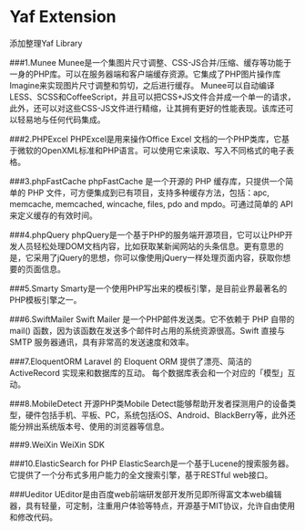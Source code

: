 Yaf Extension
=============

添加整理Yaf Library

###1.Munee 
  Munee是一个集图片尺寸调整、CSS-JS合并/压缩、缓存等功能于一身的PHP库。可以在服务器端和客户端缓存资源。它集成了PHP图片操作库Imagine来实现图片尺寸调整和剪切，之后进行缓存。
  Munee可以自动编译LESS、SCSS和CoffeeScript，并且可以把CSS+JS文件合并成一个单一的请求，此外，还可以对这些CSS-JS文件进行精缩，让其拥有更好的性能表现。该库还可以轻易地与任何代码集成。

###2.PHPExcel
  PHPExcel是用来操作Office Excel 文档的一个PHP类库，它基于微软的OpenXML标准和PHP语言。可以使用它来读取、写入不同格式的电子表格。

###3.phpFastCache
  phpFastCache 是一个开源的 PHP 缓存库，只提供一个简单的 PHP 文件，可方便集成到已有项目，支持多种缓存方法，包括：apc, memcache, memcached, wincache, files, pdo and mpdo。可通过简单的 API 来定义缓存的有效时间。

###4.phpQuery
  phpQuery是一个基于PHP的服务端开源项目，它可以让PHP开发人员轻松处理DOM文档内容，比如获取某新闻网站的头条信息。更有意思的是，它采用了jQuery的思想，你可以像使用jQuery一样处理页面内容，获取你想要的页面信息。

###5.Smarty
  Smarty是一个使用PHP写出来的模板引擎，是目前业界最著名的PHP模板引擎之一。

###6.SwiftMailer
  Swift Mailer 是一个PHP邮件发送类。它不依赖于 PHP 自带的mail() 函数，因为该函数在发送多个邮件时占用的系统资源很高。Swift 直接与 SMTP 服务器通讯，具有非常高的发送速度和效率。

###7.EloquentORM 
  Laravel 的 Eloquent ORM 提供了漂亮、简洁的 ActiveRecord 实现来和数据库的互动。 每个数据库表会和一个对应的「模型」互动。

###8.MobileDetect
  开源PHP类Mobile Detect能够帮助开发者探测用户的设备类型，硬件包括手机、平板、PC，系统包括iOS、Android、BlackBerry等，此外还能分辨出系统版本号、使用的浏览器等信息。

###9.WeiXin
  WeiXin SDK

###10.ElasticSearch for PHP
  ElasticSearch是一个基于Lucene的搜索服务器。它提供了一个分布式多用户能力的全文搜索引擎，基于RESTful web接口。

###Ueditor
  UEditor是由百度web前端研发部开发所见即所得富文本web编辑器，具有轻量，可定制，注重用户体验等特点，开源基于MIT协议，允许自由使用和修改代码。

